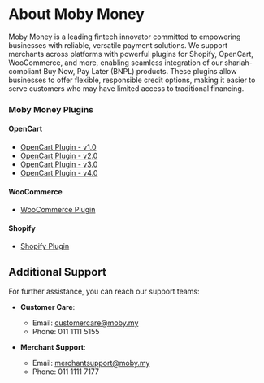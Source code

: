 # About Moby Money

Moby Money is a leading fintech innovator committed to empowering businesses with reliable, versatile payment solutions. We support merchants across platforms with powerful plugins for Shopify, OpenCart, WooCommerce, and more, enabling seamless integration of our shariah-compliant Buy Now, Pay Later (BNPL) products. These plugins allow businesses to offer flexible, responsible credit options, making it easier to serve customers who may have limited access to traditional financing.

### Moby Money Plugins

#### OpenCart
- [OpenCart Plugin - v1.0](https://github.com/MobyPayTech/moby-plugins/tree/main/opencart)
- [OpenCart Plugin - v2.0](https://github.com/MobyPayTech/moby-plugins/tree/main/opencart)
- [OpenCart Plugin - v3.0](https://github.com/MobyPayTech/moby-plugins/tree/main/opencart)
- [OpenCart Plugin - v4.0](https://github.com/MobyPayTech/moby-plugins/tree/main/opencart)

#### WooCommerce
- [WooCommerce Plugin](https://github.com/MobyPayTech/moby-plugins/tree/main/woocommerce)

#### Shopify
- [Shopify Plugin](https://apps.shopify.com/moby-checkout)

## Additional Support

For further assistance, you can reach our support teams:

- **Customer Care**:  
  - Email: [customercare@moby.my](mailto:customercare@moby.my)  
  - Phone: 011 1111 5155

- **Merchant Support**:  
  - Email: [merchantsupport@moby.my](mailto:merchantsupport@moby.my)  
  - Phone: 011 1111 7177